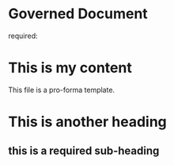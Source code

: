 # Governed Document

required:

# This is my content

This file is a pro-forma template.

# This is another heading

## this is a required sub-heading

